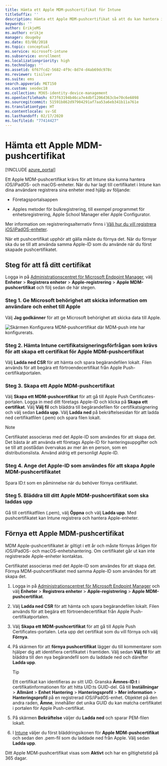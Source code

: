 ```yaml
---
title: Hämta ett Apple MDM-pushcertifikat för Intune
titleSuffix: ''
description: Hämta ett Apple MDM-pushcertifikat så att du kan hantera iOS/iPadOS-enheter med Intune.
keywords: ''
author: ErikjeMS
ms.author: erikje
manager: dougeby
ms.date: 03/08/2018
ms.topic: conceptual
ms.service: microsoft-intune
ms.subservice: enrollment
ms.localizationpriority: high
ms.technology: ''
ms.assetid: 6f67fcd2-5682-4f9c-8d74-d4ab69dc978c
ms.reviewer: tisilver
ms.suite: ems
search.appverid: MET150
ms.custom: seodec18
ms.collection: M365-identity-device-management
ms.openlocfilehash: 673f63194b46ca7e4dbf1206d363cbe70c6e6098
ms.sourcegitcommit: 51591b862d97904291af7aa53a6eb341b11a761e
ms.translationtype: HT
ms.contentlocale: sv-SE
ms.lasthandoff: 02/17/2020
ms.locfileid: "77414427"
---
```

# <a name="get-an-apple-mdm-push-certificate"></a>Hämta ett Apple MDM-pushcertifikat

[!INCLUDE [azure_portal](../includes/azure_portal.md)]

Ett Apple MDM-pushcertifikat krävs för att Intune ska kunna hantera iOS/iPadOS- och macOS-enheter. När du har lagt till certifikatet i Intune kan dina användare registrera sina enheter med hjälp av följande:

- Företagsportalsappen

- Apples metoder för bulkregistrering, till exempel programmet för enhetsregistrering, Apple School Manager eller Apple Configurator.

Mer information om registreringsalternativ finns i [Välj hur du vill registrera iOS/iPadOS-enheter](ios-enroll.md).

När ett pushcertifikat upphör att gälla måste du förnya det. När du förnyar ska du se till att använda samma Apple-ID som du använde när du först skapade pushcertifikatet.


## <a name="steps-to-get-your-certificate"></a>Steg för att få ditt certifikat
Logga in på [Administrationscentret för Microsoft Endpoint Manager](https://go.microsoft.com/fwlink/?linkid=2109431), välj **Enheter** > **Registrera enheter** > **Apple-registrering** > **Apple MDM-pushcertifikat** och följ sedan de här stegen.

### <a name="step-1-grant-microsoft-permission-to-send-user-and-device-information-to-apple"></a>Steg 1. Ge Microsoft behörighet att skicka information om användare och enhet till Apple
Välj **Jag godkänner** för att ge Microsoft behörighet att skicka data till Apple.

![Skärmen Konfigurera MDM-pushcertifikat där MDM-push inte har konfigurerats.](./media/apple-mdm-push-certificate-get/create-mdm-push-certificate.png)

### <a name="step-2-download-the-intune-certificate-signing-request-required-to-create-an-apple-mdm-push-certificate"></a>Steg 2. Hämta Intune certifikatsigneringsförfrågan som krävs för att skapa ett certifikat för Apple MDM-pushcertifikat
Välj **Ladda ned CSR** för att hämta och spara begärandefilen lokalt. Filen används för att begära ett förtroendecertifikat från Apple Push-certifikatportalen.

### <a name="step-3-create-an-apple-mdm-push-certificate"></a>Steg 3. Skapa ett Apple MDM-pushcertifikat
Välj **Skapa ett MDM-pushcertifikat** för att gå till Apple Push Certificates-portalen. Logga in med ditt företags Apple-ID och klicka på **Skapa ett certifikat**. Välj **Välj fil** och bläddra till begärandefilen för certifikatsignering och välj sedan **Ladda upp**. Välj **Ladda ned** på bekräftelsesidan för att ladda ned certifikatfilen (.pem) och spara filen lokalt.

> [!NOTE]
> Certifikatet associeras med det Apple-ID som användes för att skapa det. Det bästa är att använda ett företags Apple-ID för hanteringsuppgifter och se till att postlådan övervakas av mer än en person, som en distributionslista. Använd aldrig ett personligt Apple-ID.

### <a name="step-4-enter-the-apple-id-used-to-create-your-apple-mdm-push-certificate"></a>Steg 4. Ange det Apple-ID som användes för att skapa Apple MDM-pushcertifikatet
Spara ID:t som en påminnelse när du behöver förnya certifikatet.

### <a name="step-5-browse-to-your-apple-mdm-push-certificate-to-upload"></a>Steg 5. Bläddra till ditt Apple MDM-pushcertifikat som ska laddas upp
Gå till certifikatfilen (.pem), välj **Öppna** och välj **Ladda upp**. Med pushcertifikatet kan Intune registrera och hantera Apple-enheter.

## <a name="renew-apple-mdm-push-certificate"></a>Förnya ett Apple MDM-pushcertifikat
MDM Apple-pushcertifikatet är giltigt i ett år och måste förnyas årligen för iOS/iPadOS- och macOS-enhetshantering. Om certifikatet går ut kan inte registrerade Apple-enheter kontaktas.

Certifikatet associeras med det Apple-ID som användes för att skapa det. Förnya MDM-pushcertifikatet med samma Apple-ID som användes för att skapa det.

1. Logga in på [Administrationscentret för Microsoft Endpoint Manager](https://go.microsoft.com/fwlink/?linkid=2109431) och välj **Enheter** > **Registrera enheter** > **Apple-registrering** > **Apple MDM-pushcertifikat**.
2. Välj **Ladda ned CSR** för att hämta och spara begärandefilen lokalt. Filen används för att begära ett förtroendecertifikat från Apple Push-certifikatportalen.
3. Välj **Skapa ett MDM-pushcertifikat** för att gå till Apple Push Certificates-portalen. Leta upp det certifikat som du vill förnya och välj **Förnya**.
4. På skärmen för att **förnya pushcertifikat** lägger du till kommentarer som hjälper dig att identifiera certifikatet i framtiden. Välj sedan **Välj fil** för att bläddra till den nya begärandefil som du laddade ned och därefter **Ladda upp**.
   > [!TIP]
   > Ett certifikat kan identifieras av sitt UID. Granska **Ämnes-ID:t** i certifikatinformationen för att hitta UID:ts GUID-del. Gå till **Inställningar** > **Allmänt** > **Enhet** **Hantering** > **Hanteringsprofil** > **Mer information** > **Hanteringsprofil** på en registrerad iOS/iPadOS-enhet. Objektet på den andra raden, **Ämne**, innehåller det unika GUID du kan matcha certifikatet i portalen för Apple Push-certifikat.
 
6. På skärmen **Bekräftelse** väljer du **Ladda ned** och sparar PEM-filen lokalt.
7. I [Intune](https://go.microsoft.com/fwlink/?linkid=2090973) väljer du först bläddringsikonen för **Apple MDM-pushcertifikat** och sedan den .pem-fil som du laddade ned från Apple. Välj sedan **Ladda upp**.

Ditt Apple MDM-pushcertifikat visas som **Aktivt** och har en giltighetstid på 365 dagar.
